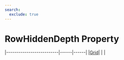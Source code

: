 ```yaml
---
search:
  exclude: true
---
```


<h1 class="heading"><span class="name">RowHiddenDepth Property</span></h1>

|--------------------------|------|------|
|[Grid](../objects/grid.md)|&nbsp;|&nbsp;|
